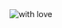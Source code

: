 
<img src="https://3.downloader.disk.yandex.ru/preview/d2d98b0585f673e62b24246c512725a54a2d02e6f8909e3da0bf8d56ee24c279/inf/pgG5LJ7M_6ebsIIgn9_ARjwddTH9VciNLvvaSFZQSsZU8jTh2T8Dsjw8s33hL4QmoiAQ3xLAz9EibP6Fc6tMEQ%3D%3D?uid=762331035&filename=github.png&disposition=inline&hash=&limit=0&content_type=image%2Fpng&owner_uid=762331035&tknv=v2&size=1903x979" alt="with love">
